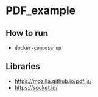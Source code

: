 # PDF_example

## How to run

- `docker-compose up`

## Libraries

- https://mozilla.github.io/pdf.js/
- https://socket.io/
